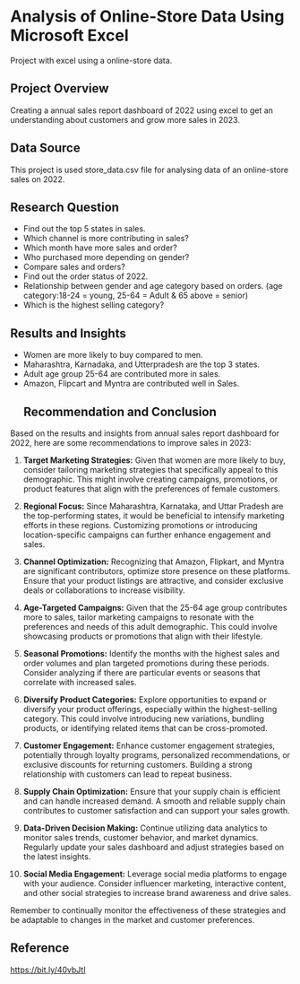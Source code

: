 # Analysis of Online-Store Data Using Microsoft Excel
Project with excel using a online-store data.
## Project Overview
Creating a annual sales report dashboard of 2022 using excel to get an understanding about customers and grow more sales in 2023.
## Data Source
This project is used store_data.csv file for analysing data of an online-store sales on 2022.
## Research Question
- Find out the top 5 states in sales.
- Which channel is more contributing in sales?
- Which month have more sales and order?
- Who purchased more depending on gender?
- Compare sales and orders?
- Find out the order status of 2022.
- Relationship between gender and age category based on orders. (age category:18-24 = young, 25-64 = Adult & 65 above = senior)
- Which is the highest selling category?
## Results and Insights
- Women are more likely to buy compared to men.
- Maharashtra, Karnadaka, and Utterpradesh are the top 3 states.
- Adult age group 25-64 are contributed more in sales.
- Amazon, Flipcart and Myntra are contributed well in Sales.
  ## Recommendation and Conclusion
Based on the results and insights from annual sales report dashboard for 2022, here are some recommendations to improve sales in 2023:

1. **Target Marketing Strategies:** Given that women are more likely to buy, consider tailoring marketing strategies that specifically appeal to this demographic. This might involve creating campaigns, promotions, or product features that align with the preferences of female customers.

2. **Regional Focus:** Since Maharashtra, Karnataka, and Uttar Pradesh are the top-performing states, it would be beneficial to intensify marketing efforts in these regions. Customizing promotions or introducing location-specific campaigns can further enhance engagement and sales.

3. **Channel Optimization:** Recognizing that Amazon, Flipkart, and Myntra are significant contributors, optimize store presence on these platforms. Ensure that your product listings are attractive, and consider exclusive deals or collaborations to increase visibility.

4. **Age-Targeted Campaigns:** Given that the 25-64 age group contributes more to sales, tailor marketing campaigns to resonate with the preferences and needs of this adult demographic. This could involve showcasing products or promotions that align with their lifestyle.

5. **Seasonal Promotions:** Identify the months with the highest sales and order volumes and plan targeted promotions during these periods. Consider analyzing if there are particular events or seasons that correlate with increased sales.

6. **Diversify Product Categories:** Explore opportunities to expand or diversify your product offerings, especially within the highest-selling category. This could involve introducing new variations, bundling products, or identifying related items that can be cross-promoted.

7. **Customer Engagement:** Enhance customer engagement strategies, potentially through loyalty programs, personalized recommendations, or exclusive discounts for returning customers. Building a strong relationship with customers can lead to repeat business.

8. **Supply Chain Optimization:** Ensure that your supply chain is efficient and can handle increased demand. A smooth and reliable supply chain contributes to customer satisfaction and can support your sales growth.

9. **Data-Driven Decision Making:** Continue utilizing data analytics to monitor sales trends, customer behavior, and market dynamics. Regularly update your sales dashboard and adjust strategies based on the latest insights.

10. **Social Media Engagement:** Leverage social media platforms to engage with your audience. Consider influencer marketing, interactive content, and other social strategies to increase brand awareness and drive sales.

Remember to continually monitor the effectiveness of these strategies and be adaptable to changes in the market and customer preferences.

## Reference
https://bit.ly/40vbJtI
